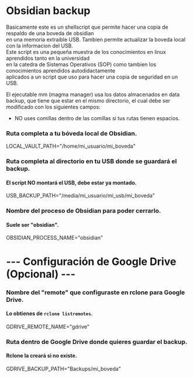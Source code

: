 # Obsidian backup  

Basicamente este es un shellscript que permite hacer una copia de respaldo de una boveda de obsidian  
en una memoria extraible USB. Tambien permite actualizar la boveda local con la informacion del USB.  
Este script es una pequeña muestra de los conocimientos en linux aprendidos tanto en la universidad  
en la catedra de Sistemas Operativos (SOP) como tambien los conocimientos aprendidos autodidactamente  
aplicados a un script que uso para hacer una copia de seguridad en un USB.  

El ejecutable mm (magma manager) usa los datos almacenados en data backup, que tiene que estar en el mismo 
directorio, el cual debe ser modificado con los siguientes campos:  

* NO uses comillas dentro de las comillas si tus rutas tienen espacios.

### Ruta completa a tu bóveda local de Obsidian.
LOCAL_VAULT_PATH="/home/mi_usuario/mi_boveda"

### Ruta completa al directorio en tu USB donde se guardará el backup.
#### El script NO montará el USB, debe estar ya montado.
USB_BACKUP_PATH="/media/mi_usuario/mi_usb/mi_boveda"

### Nombre del proceso de Obsidian para poder cerrarlo.
#### Suele ser "obsidian".
OBSIDIAN_PROCESS_NAME="obsidian"

# --- Configuración de Google Drive (Opcional) ---

### Nombre del "remote" que configuraste en rclone para Google Drive.
#### Lo obtienes de `rclone listremotes`.
GDRIVE_REMOTE_NAME="gdrive"

### Ruta dentro de Google Drive donde quieres guardar el backup.
#### Rclone la creará si no existe.
GDRIVE_BACKUP_PATH="Backups/mi_boveda"
